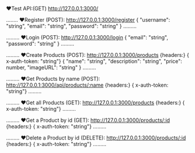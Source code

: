 ❤Test API:(GET)  http://127.0.0.1:3000/

........
❤Register (POST): http://127.0.0.1:3000/register
{
  "username": "string",
  "email": "string",
  "password": "string"
}
.........

.........
❤Login (POST): http://127.0.0.1:3000/login
{
  "email": "string",
  "password": "string"
}
.........

.........
❤Create Products (POST): http://127.0.0.1:3000/products
{headers:} { x-auth-token: "string"}
{
  "name": "string",
  "description": "string",
  "price": number,
  "imageURL": "string"
}
.........

.........
❤Get Products by name (POST): http://127.0.0.1:3000/api/products/:name
{headers:} { x-auth-token: "string"}
.........

.........
❤Get all Products (GET): http://127.0.0.1:3000/products
{headers:} { x-auth-token: "string"}
.........

.........
❤Get a Product by id (GET): http://127.0.0.1:3000/products/:id
{headers:} { x-auth-token: "string"}
.........

.........
❤Delete a Product by id (DELETE): http://127.0.0.1:3000/products/:id
{headers:} { x-auth-token: "string"}
.........
